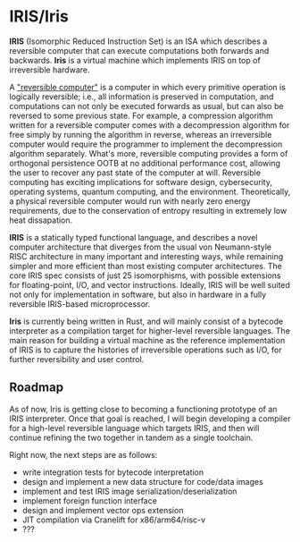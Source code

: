 # IRIS/Iris
**IRIS** (Isomorphic Reduced Instruction Set) is an ISA which describes a reversible computer that can execute computations both forwards and backwards. **Iris** is a virtual machine which implements IRIS on top of irreversible hardware.

A ["reversible computer"](https://en.wikipedia.org/wiki/Reversible_computing) is a computer in which every primitive operation is logically reversible; i.e., all information is preserved in computation, and computations can not only be executed forwards as usual, but can also be reversed to some previous state. For example, a compression algorithm written for a reversible computer comes with a decompression algorithm for free simply by running the algorithm in reverse, whereas an irreversible computer would require the programmer to implement the decompression algorithm separately. What's more, reversible computing provides a form of orthogonal persistence OOTB at no additional performance cost, allowing the user to recover any past state of the computer at will. Reversible computing has exciting implications for software design, cybersecurity, operating systems, quantum computing, and the environment. Theoretically, a physical reversible computer would run with nearly zero energy requirements, due to the conservation of entropy resulting in extremely low heat dissapation.

**IRIS** is a statically typed functional language, and describes a novel computer architecture that diverges from the usual von Neumann-style RISC architecture in many important and interesting ways, while remaining simpler and more efficient than most existing computer architectures. The core IRIS spec consists of just 25 isomorphisms, with possible extensions for floating-point, I/O, and vector instructions. Ideally, IRIS will be well suited not only for implementation in software, but also in hardware in a fully reversible IRIS-based microprocessor.

**Iris** is currently being written in Rust, and will mainly consist of a bytecode interpreter as a compilation target for higher-level reversible languages. The main reason for building a virtual machine as the reference implementation of IRIS is to capture the histories of irreversible operations such as I/O, for further reversibility and user control.

## Roadmap
As of now, Iris is getting close to becoming a functioning prototype of an IRIS interpreter. Once that goal is reached, I will begin developing a compiler for a high-level reversible language which targets IRIS, and then will continue refining the two together in tandem as a single toolchain.

Right now, the next steps are as follows:
- write integration tests for bytecode interpretation
- design and implement a new data structure for code/data images
- implement and test IRIS image serialization/deserialization
- implement foreign function interface
- design and implement vector ops extension
- JIT compilation via Cranelift for x86/arm64/risc-v
- ???

